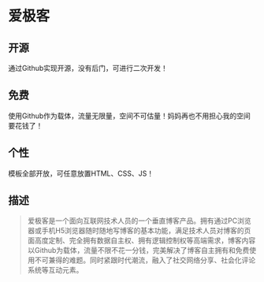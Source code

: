 # 爱极客

## 开源
通过Github实现开源，没有后门，可进行二次开发！

## 免费
使用Github作为载体，流量无限量，空间不可估量！妈妈再也不用担心我的空间要花钱了！

## 个性
模板全部开放，可任意放置HTML、CSS、JS！

## 描述
> 爱极客是一个面向互联网技术人员的一个垂直博客产品。拥有通过PC浏览器或手机H5浏览器随时随地写博客的基本功能，满足技术人员对博客的页面高度定制、完全拥有数据自主权、拥有逻辑控制权等高端需求，博客内容以Github为载体，流量不限不花一分钱，完美解决了博客自主拥有和免费使用不可兼得的难题。同时紧跟时代潮流，融入了社交网络分享、社会化评论系统等互动元素。